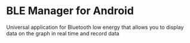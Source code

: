 # BLE Manager for Android 
Universal application for Bluetooth low energy that allows you to display data on the graph in real time and record data

